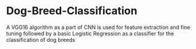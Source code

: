 # Dog-Breed-Classification
A VGG16 algorithm as a part of CNN is used for feature extraction and fine tuning followed by a basic Logistic Regression as a classifier for the classification of dog breeds
